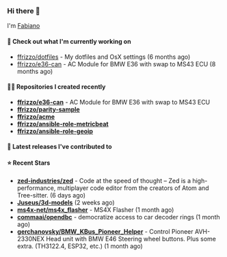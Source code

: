### Hi there 👋

I'm [Fabiano](https://ffrizzo.com)

#### 👷 Check out what I'm currently working on


- [ffrizzo/dotfiles](https://github.com/ffrizzo/dotfiles) - My dotfiles and OsX settings (6 months ago)
- [ffrizzo/e36-can](https://github.com/ffrizzo/e36-can) - AC Module for BMW E36 with swap to MS43 ECU (8 months ago)

#### 👨‍💻 Repositories I created recently
- **[ffrizzo/e36-can](https://github.com/ffrizzo/e36-can)** - AC Module for BMW E36 with swap to MS43 ECU
- **[ffrizzo/parity-sample](https://github.com/ffrizzo/parity-sample)**
- **[ffrizzo/acme](https://github.com/ffrizzo/acme)**
- **[ffrizzo/ansible-role-metricbeat](https://github.com/ffrizzo/ansible-role-metricbeat)**
- **[ffrizzo/ansible-role-geoip](https://github.com/ffrizzo/ansible-role-geoip)**

#### 🚀 Latest releases I've contributed to



#### ⭐ Recent Stars


- **[zed-industries/zed](https://github.com/zed-industries/zed)** - Code at the speed of thought – Zed is a high-performance, multiplayer code editor from the creators of Atom and Tree-sitter. (6 days ago)
- **[Juseus/3d-models](https://github.com/Juseus/3d-models)** (2 weeks ago)
- **[ms4x-net/ms4x_flasher](https://github.com/ms4x-net/ms4x_flasher)** - MS4X Flasher (1 month ago)
- **[commaai/opendbc](https://github.com/commaai/opendbc)** - democratize access to car decoder rings (1 month ago)
- **[gerchanovsky/BMW_KBus_Pioneer_Helper](https://github.com/gerchanovsky/BMW_KBus_Pioneer_Helper)** - Control Pioneer AVH-2330NEX Head unit with BMW E46 Steering wheel buttons. Plus some extra. (TH3122.4, ESP32, etc.) (1 month ago)
